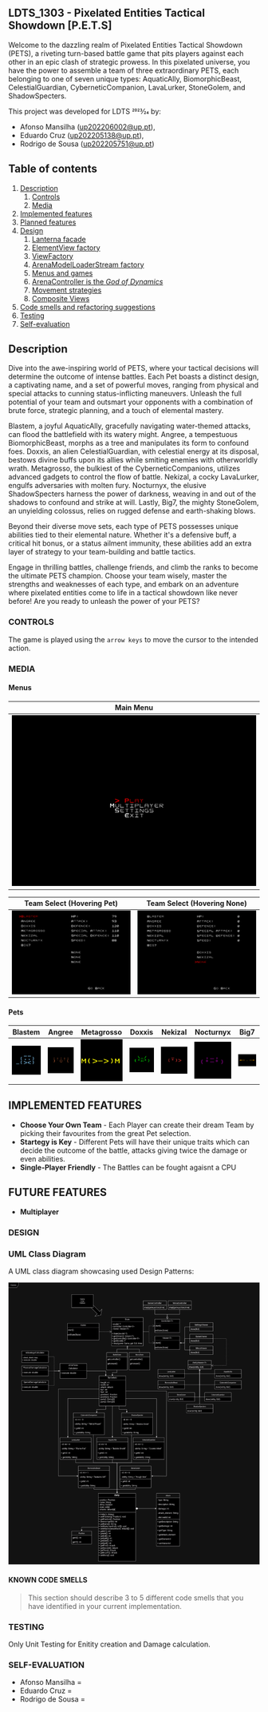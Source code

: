 ## LDTS_1303 - Pixelated Entities Tactical Showdown [P.E.T.S]

Welcome to the dazzling realm of Pixelated Entities Tactical Showdown (PETS), a riveting turn-based battle game that pits players against each other in an epic clash of strategic prowess. In this pixelated universe, you have the power to assemble a team of three extraordinary PETS, each belonging to one of seven unique types: AquaticAlly, BiomorphicBeast, CelestialGuardian, CyberneticCompanion, LavaLurker, StoneGolem, and ShadowSpecters.


This project was developed for LDTS 2023⁄24 by:
- Afonso Mansilha (up202206002@up.pt),
- Eduardo Cruz (up202205138@up.pt),
- Rodrigo de Sousa (up202205751@up.pt)
## Table of contents
1. [Description](#description)
    1. [Controls](#controls)
    2. [Media](#media)
2. [Implemented features](#implemented-features)
3. [Planned features](#planned-features)
4. [Design](#design)
    1. [Lanterna facade](#lanterna-facade)
    2. [ElementView factory](#factory-elementview)
    3. [ViewFactory](#factory-view)
    4. [ArenaModelLoaderStream factory](#factory-arenamodelloaderstream)
    5. [Menus and games](#state-game)
    6. [ArenaController is the *God of Dynamics*](#command-composite-arenacontroller)
    7. [Movement strategies](#strategy-movement)
    8. [Composite Views](#composite-view)
5. [Code smells and refactoring suggestions](#code-smells)
6. [Testing](#testing)
7. [Self-evaluation](#self-evaluation)

<a name="description"><a/>
## Description

Dive into the awe-inspiring world of PETS, where your tactical decisions will determine the outcome of intense battles. Each Pet boasts a distinct design, a captivating name, and a set of powerful moves, ranging from physical and special attacks to cunning status-inflicting maneuvers. Unleash the full potential of your team and outsmart your opponents with a combination of brute force, strategic planning, and a touch of elemental mastery.

Blastem, a joyful AquaticAlly, gracefully navigating water-themed attacks, can flood the battlefield with its watery might. Angree, a tempestuous BiomorphicBeast, morphs as a tree and manipulates its form to confound foes. Doxxis, an alien CelestialGuardian, with celestial energy at its disposal, bestows divine buffs upon its allies while smiting enemies with otherworldly wrath. Metagrosso, the bulkiest of the CyberneticCompanions, utilizes advanced gadgets to control the flow of battle. Nekizal, a cocky LavaLurker, engulfs adversaries with molten fury.  Nocturnyx, the elusive ShadowSpecters harness the power of darkness, weaving in and out of the shadows to confound and strike at will. Lastly, Big7, the mighty StoneGolem, an unyielding colossus, relies on rugged defense and earth-shaking blows.

Beyond their diverse move sets, each type of PETS possesses unique abilities tied to their elemental nature. Whether it's a defensive buff, a critical hit bonus, or a status ailment immunity, these abilities add an extra layer of strategy to your team-building and battle tactics.

Engage in thrilling battles, challenge friends, and climb the ranks to become the ultimate PETS champion. Choose your team wisely, master the strengths and weaknesses of each type, and embark on an adventure where pixelated entities come to life in a tactical showdown like never before! Are you ready to unleash the power of your PETS?

<a name="controls"><a/>
### CONTROLS

The game is played using the `arrow keys` to move the cursor to the intended action.
<a name="media"><a/>
### MEDIA
<a name="galery"><a/>
#### Menus
| Main Menu                 |
|---------------------------|
| ![](screenshots/menu.png) |

| Team Select (Hovering Pet)       | Team Select (Hovering None)      |
|----------------------------------|----------------------------------|
| ![](screenshots/teamselect1.png) | ![](screenshots/teamselect2.png) | 

#### Pets
| Blastem                             | Angree                            | Metagrosso                                | Doxxis                            | Nekizal                             | Nocturnyx                               | Big7                          |
|-------------------------------------|-----------------------------------|-------------------------------------------|-----------------------------------|-------------------------------------|-----------------------------------------|-------------------------------|
| ![blastem](screenshots/blastem.png) | ![angree](screenshots/angree.png) | ![metagrosso](screenshots/metagrosso.png) | ![doxxis](screenshots/doxxis.png) | ![nekizal](screenshots/nekizal.png) | ![nocturnyx](screenshots/nocturnyx.png) | ![big7](screenshots/big7.png) |


## IMPLEMENTED FEATURES

- **Choose Your Own Team** - Each Player can create their dream Team by picking their favourites from the great Pet selection.
- **Startegy is Key** - Different Pets will have their unique traits which can decide the outcome of the battle, attacks giving twice the damage or even abilities.
- **Single-Player Friendly** - The Battles can be fought agaisnt a CPU

## FUTURE FEATURES

- **Multiplayer**

### DESIGN

### UML Class Diagram

A UML class diagram showcasing used Design Patterns:

![UML class diagram](UML/ClassUML.png)

#### KNOWN CODE SMELLS

> This section should describe 3 to 5 different code smells that you have identified in your current implementation.

### TESTING

Only Unit Testing for Enitity creation and Damage calculation.

### SELF-EVALUATION

- Afonso Mansilha =
- Eduardo Cruz = 
- Rodrigo de Sousa =
